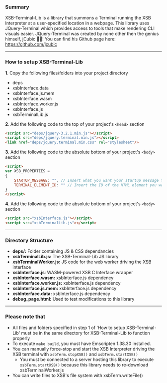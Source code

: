 ### Summary
XSB-Terminal-Lib is a library that summons a Terminal running the XSB Interpreter at a user-specified location in a webpage. This library uses JQuery-Terminal which provides access to tools that make rendering CLI visuals easier. JQuery-Terminal was created by none other then the genius himself, jCubic 👏👏! You can find his Github page here: https://github.com/jcubic

------------------------
### How to setup XSB-Terminal-Lib

**1**. Copy the following files/folders into your project directory

* deps
* xsbInterface.data
* xsbInterface.js.mem
* xsbInterface.wasm
* xsbInterface.worker.js
* xsbInterface.js
* xsbTerminalLib.js

**2**. Add the following code to the top of your project's `<head>` section

```html
<script src="deps/jquery-3.2.1.min.js"></script>
<script src="deps/jquery.terminal.min.js"></script>
<link href="deps/jquery.terminal.min.css" rel="stylesheet"/>
```

**3**. Add the following code to the absolute bottom of your project's `<body>` section

```html
<script>
var XSB_PROPERTIES = 
{
	STARTUP_MESSAGE: "", // Insert what you want your startup message to be here
	TERMINAL_ELEMENT_ID: "" // Insert the ID of the HTML element you want the terminal to reside in here
}
</script>
```

**4**. Add the following code to the absolute bottom of your project's `<body>` section

```html
<script src="xsbInterface.js"></script>
<script src="xsbTerminalLib.js"></script>
```

------------------------
### Directory Structure

* **deps/:** Folder containing JS & CSS dependancies
* **xsbTerminalLib.js:** The XSB-Terminal-Lib JS library
* **xsbTerminalWorker.js:** JS code for the web worker driving the XSB interface
* **xsbInterface.js**: WASM-powered XSB C Interface wrapper
* **xsbInterface.wasm:** xsbInterface.js dependency
* **xsbInterface.worker.js:** xsbInterface.js dependency
* **xsbInterface.js.mem:** xsbInterface.js dependency
* **xsbInterface.data:** xsbInterface.js dependency
* **debug_page.html:** Used to test modifications to this library
	

------------------------
### Please note that
* All files and folders specified in step 1 of 'How to setup XSB-Terminal-Lib' must be in the same directory for XSB-Terminal-Lib to function properly
* To execute `make build`, you must have Emscripten 1.38.30 installed.
* You can manually force-stop and start the XSB Interpreter driving the XSB terminal with `xsbTerm.stopXSB()` and `xsbTerm.startXSB()`
	* You must be connected to a server hosting this library to execute `xsbTerm.startXSB()` because this library needs to re-download xsbTerminalWorker.js
* You can write files to XSB's file system with xsbTerm.writeFile()
